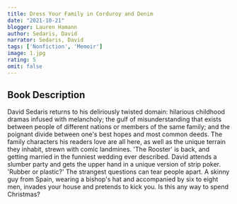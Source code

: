```yaml
---
title: Dress Your Family in Corduroy and Denim
date: "2021-10-21"
blogger: Lauren Hamann
author: Sedaris, David
narrator: Sedaris, David
tags: ['Nonfiction', 'Memoir']
image: 1.jpg
rating: 5
omit: false
---
```


## Book Description

David Sedaris returns to his deliriously twisted domain: hilarious childhood dramas infused with melancholy; the gulf of misunderstanding that exists between people of different nations or members of the same family; and the poignant divide between one's best hopes and most common deeds.
The family characters his readers love are all here, as well as the unique terrain they inhabit, strewn with comic landmines. 'The Rooster' is back, and getting married in the funniest wedding ever described. David attends a slumber party and gets the upper hand in a unique version of strip poker. 'Rubber or plastic?' The strangest questions can tear people apart. A skinny guy from Spain, wearing a bishop's hat and accompanied by six to eight men, invades your house and pretends to kick you. Is this any way to spend Christmas?